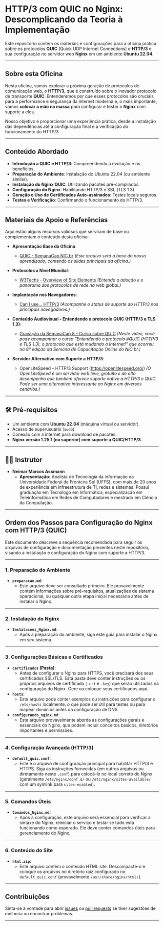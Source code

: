 # HTTP/3 com QUIC no Nginx: Descomplicando da Teoria à Implementação

Este repositório contém os materiais e configurações para a oficina prática sobre os protocolos **QUIC** (Quick UDP Internet Connections) e **HTTP/3** e sua configuração no servidor web **Nginx** em um ambiente **Ubuntu 22.04**.

---

## Sobre esta Oficina

Nesta oficina, vamos explorar a próxima geração de protocolos de comunicação web, o **HTTP/3**, que é construído sobre o inovador protocolo de transporte **QUIC**. Entenderemos por que esses protocolos são cruciais para a performance e segurança da internet moderna e, o mais importante, vamos **colocar a mão na massa** para configurar e testar o **Nginx** com suporte a eles.

Nosso objetivo é proporcionar uma experiência prática, desde a instalação das dependências até a configuração final e a verificação do funcionamento do HTTP/3.

---

## Conteúdo Abordado

* **Introdução a QUIC e HTTP/3**: Compreendendo a evolução e os benefícios.
* **Preparação do Ambiente**: Instalação do Ubuntu 22.04 (ou ambiente similar).
* **Instalação do Nginx QUIC**: Utilizando pacotes pré-compilados.
* **Configuração do Nginx**: Habilitando HTTP/3 e SSL (TLS 1.3).
* **Geração e Uso de Certificados Auto-assinados**: Testes locais seguros.
* **Testes e Verificação**: Confirmando o funcionamento do HTTP/3.

---

## Materiais de Apoio e Referências

Aqui estão alguns recursos valiosos que serviram de base ou complementam o conteúdo desta oficina:

* **Apresentação Base da Oficina**:
    * [QUIC - SemanaCap NIC.br](https://semanacap.bcp.nic.br/files/apresentacao/arquivo/1808/QUIC.pdf)
    *(Este arquivo será a base do nosso aprendizado, contendo os slides principais da oficina.)*

* **Protocolos a Nível Mundial**:
    * [W3Techs - Overview of Site Elements](https://w3techs.com/technologies/overview/site_element)
    *(Entenda a adoção e o panorama dos protocolos de rede na web global.)*

* **Implantação nos Navegadores**:
    * [Can I use... HTTP/3](https://caniuse.com/http3)
    *(Acompanhe o status de suporte ao HTTP/3 nos principais navegadores.)*

* **Conteúdo Audiovisual - Entendendo o protocolo QUIC (HTTP/3 e TLS 1.3)**:
    * [Gravação da SemanaCap 8 - Curso sobre QUIC](https://www.youtube.com/live/8hmnzwmaJDo)
    *(Neste video, você pode acompanhar o curso “Entendendo o protocolo #QUIC (HTTP/3 e TLS 1.3), o protocolo que está mudando a Internet!" que ocorreu na 8ª edição da Semana de Capacitação Online do NIC.br.)*

* **Servidor Alternativo com Suporte a HTTP/3**:
   * OpenLiteSpeed - HTTP/3 Support (https://openlitespeed.org/)
     *(O OpenLiteSpeed é um servidor web leve, gratuito e de alto desempenho que também oferece suporte nativo a HTTP/3 e QUIC. Pode ser uma alternativa interessante ao Nginx em diversos cenários.)* 

---

## 🛠️ Pré-requisitos

* Um ambiente com **Ubuntu 22.04** (máquina virtual ou servidor).
* Acesso de superusuário (`sudo`).
* Conexão com a internet para download de pacotes.
* **Nginx versão 1.25.1 (ou superior) com suporte a QUIC/HTTP/3**.

---

## 👨‍🏫 Instrutor

* **Neimar Marcos Assmann**
    * **Apresentação:** Analista de Tecnologia da Informação na Universidade Federal da Fronteira Sul (UFFS), com mais de 20 anos de experiência em infraestrutura de TI, redes e sistemas. Possui graduação em Tecnólogo em Informática, especialização em Teleinformática em Redes de Computadores e mestrado em Ciência da Computação.

---

## Ordem dos Passos para Configuração do Nginx com HTTP/3 (QUIC)

Este documento descreve a sequência recomendada para seguir os arquivos de configuração e documentação presentes neste repositório, visando a instalação e configuração do Nginx com suporte a HTTP/3.

---

### 1. Preparação do Ambiente

* **`preparacao.md`**:
    * Este arquivo deve ser consultado primeiro. Ele provavelmente contém informações sobre pré-requisitos, atualizações de sistema operacional, ou qualquer outra etapa inicial necessária antes de instalar o Nginx.

---

### 2. Instalação do Nginx

* **`Instalacoes_Nginx.md`**:
    * Após a preparação do ambiente, siga este guia para instalar o Nginx em seu sistema.

---

### 3. Configurações Básicas e Certificados

* **`certificados` (Pasta)**:
    * Antes de configurar o Nginx para HTTPS, você precisará dos seus certificados SSL/TLS. Esta pasta deve conter instruções ou os próprios arquivos de certificado (`.crt` e `.key`) que serão utilizados na configuração do Nginx. Gere ou coloque seus certificados aqui.
* **`hosts`**:
    * Este arquivo pode conter exemplos ou instruções para configurar o `/etc/hosts` localmente, o que pode ser útil para testes ou para mapear domínios antes da configuração de DNS.
* **`configurando_nginx.md`**:
    * Este arquivo provavelmente aborda as configurações gerais e essenciais do Nginx, que podem incluir conceitos básicos, diretórios importantes e permissões.

---

### 4. Configuração Avançada (HTTP/3)

* **`default_quic.conf`**:
    * Este é o arquivo de configuração principal para habilitar HTTP/3 e HTTPS. Siga as instruções fornecidas (em outros arquivos ou diretamente neste `.conf`) para colocá-lo no local correto do Nginx (geralmente `/etc/nginx/conf.d/` ou `/etc/nginx/sites-available/` com um symlink para `sites-enabled`).

---

### 5.  Comandos Úteis

* **`Comandos_Nginx.md`**:
    * Após a configuração, este arquivo será essencial para verificar a sintaxe do Nginx, reiniciar o serviço e testar se tudo está funcionando como esperado. Ele deve conter comandos úteis para gerenciamento do Nginx.

---

### 6. Conteúdo do Site

* **`html.zip`**:
    * Este arquivo contém o conteúdo HTML  site. Descompacte-o e coloque os arquivos no diretório raiz configurado no `default_quic.conf` (provavelmente `/usr/share/nginx/html/`).

---


## Contribuições

Sinta-se à vontade para abrir [issues](https://github.com/SEU_USUARIO/SEU_REPOSITORIO/issues) ou [pull requests](https://github.com/SEU_USUARIO/SEU_REPOSITORIO/pulls) se tiver sugestões de melhoria ou encontrar problemas.

---
